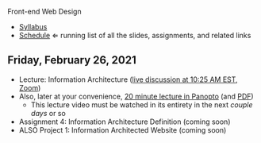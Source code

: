 Front-end Web Design

- [Syllabus](syllabus.md)
- [Schedule](schedule.md)   ⇐ running list of all the slides, assignments, and related links

## Friday, February 26, 2021

- Lecture: Information Architecture ([live discussion at 10:25 AM EST, Zoom](https://rochester.zoom.us/j/99406386666?pwd=VEV3NWNlSUZEMWlZc2VzNDIwWG1UUT09)) 
- Also, later at your convenience, [20 minute lecture in Panopto](https://rochester.hosted.panopto.com/Panopto/Pages/Viewer.aspx?id=84be8c8a-0b3b-4bb2-80df-acdb00f82c99) (and [PDF](04-information-architecture/information-architecture.pdf))
  - This lecture video must be watched in its entirety in the next *couple days* or so
- Assignment 4: Information Architecture Definition (coming soon)
- ALSO Project 1: Information Architected Website (coming soon)

